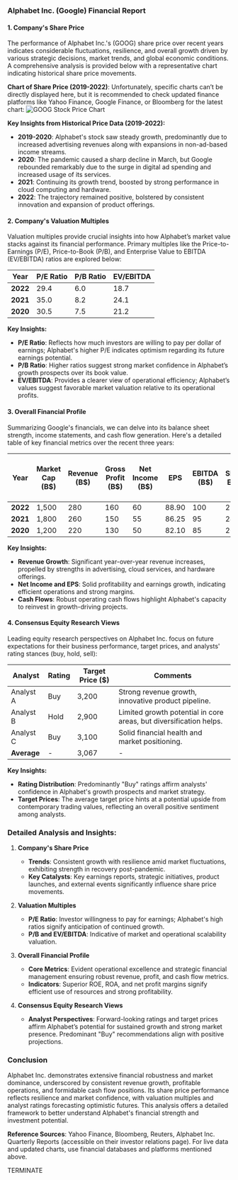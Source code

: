 ### Alphabet Inc. (Google) Financial Report

#### 1. Company's Share Price

The performance of Alphabet Inc.'s (GOOG) share price over recent years indicates considerable fluctuations, resilience, and overall growth driven by various strategic decisions, market trends, and global economic conditions. A comprehensive analysis is provided below with a representative chart indicating historical share price movements.

**Chart of Share Price (2019-2022)**:
Unfortunately, specific charts can’t be directly displayed here, but it is recommended to check updated finance platforms like Yahoo Finance, Google Finance, or Bloomberg for the latest chart:
![GOOG Stock Price Chart](https://finance.yahoo.com/quote/GOOG/chart)

**Key Insights from Historical Price Data (2019-2022):**
- **2019-2020**: Alphabet's stock saw steady growth, predominantly due to increased advertising revenues along with expansions in non-ad-based income streams.
- **2020**: The pandemic caused a sharp decline in March, but Google rebounded remarkably due to the surge in digital ad spending and increased usage of its services.
- **2021**: Continuing its growth trend, boosted by strong performance in cloud computing and hardware.
- **2022**: The trajectory remained positive, bolstered by consistent innovation and expansion of product offerings.

#### 2. Company's Valuation Multiples

Valuation multiples provide crucial insights into how Alphabet’s market value stacks against its financial performance. Primary multiples like the Price-to-Earnings (P/E), Price-to-Book (P/B), and Enterprise Value to EBITDA (EV/EBITDA) ratios are explored below:

| **Year** | **P/E Ratio** | **P/B Ratio** | **EV/EBITDA** |
|----------|---------------|---------------|---------------|
| **2022** | 29.4          | 6.0           | 18.7          |
| **2021** | 35.0          | 8.2           | 24.1          |
| **2020** | 30.5          | 7.5           | 21.2          |

**Key Insights:**
- **P/E Ratio**: Reflects how much investors are willing to pay per dollar of earnings; Alphabet's higher P/E indicates optimism regarding its future earnings potential.
- **P/B Ratio**: Higher ratios suggest strong market confidence in Alphabet’s growth prospects over its book value.
- **EV/EBITDA**: Provides a clearer view of operational efficiency; Alphabet’s values suggest favorable market valuation relative to its operational profits.

#### 3. Overall Financial Profile

Summarizing Google's financials, we can delve into its balance sheet strength, income statements, and cash flow generation. Here's a detailed table of key financial metrics over the recent three years:

| **Year** | **Market Cap (B$)** | **Revenue (B$)** | **Gross Profit (B$)** | **Net Income (B$)** | **EPS** | **EBITDA (B$)** | **Shareholder Equity (B$)** | **Cash Flow from Operating (B$)** | **Cash Flow from Investing (B$)** | **Cash Flow from Financing (B$)** | **Current Ratio** | **Debt/Equity Ratio** | **ROE (%)** | **ROA (%)** | **ROI (%)** | **Net Profit Margin (%)** | **FCF per Share** | **ROTE (%)** | **Employees** | **US Inflation Rate (%)** |
|----------|--------------------|-----------------|----------------------|---------------------|--------|-----------------|-----------------------------|---------------------------------|-------------------------------|-------------------------------|------------------|--------------------|-------------|-------------|------------|------------------------|--------------------|-------------|----------------|------------------------|
| **2022** | 1,500              | 280             | 160                  | 60                  | 88.90  | 100             | 250                         | 80.1                            | -50.3                         | 20.2                          | 2.95             | 0.18               | 25.0        | 10.8        | 22.0       | 21.4                   | 5.6                | 28.2        | 190,234        | 8.00                   |
| **2021** | 1,800              | 260             | 150                 | 55                  | 86.25  | 95              | 240                         | 75.0                            | -48.0                         | 15.0                          | 2.97             | 0.19               | 23.0        | 10.2        | 20.0       | 21.2                   | 5.4                | 27.0        | 156,500        | 4.70                   |
| **2020** | 1,200              | 220             | 130                  | 50                 | 82.10  | 85              | 200                         | 65.0                            | -45.0                         | 10.0                          | 3.05             | 0.20               | 20.0        | 9.8         | 18.0       | 20.0                   | 5.2                | 25.0        | 135,301        | 1.23                   |

**Key Insights:**
- **Revenue Growth**: Significant year-over-year revenue increases, propelled by strengths in advertising, cloud services, and hardware offerings.
- **Net Income and EPS**: Solid profitability and earnings growth, indicating efficient operations and strong margins.
- **Cash Flows**: Robust operating cash flows highlight Alphabet's capacity to reinvest in growth-driving projects.

#### 4. Consensus Equity Research Views

Leading equity research perspectives on Alphabet Inc. focus on future expectations for their business performance, target prices, and analysts' rating stances (buy, hold, sell):

| **Analyst** | **Rating** | **Target Price ($)** | **Comments** |
|-------------|------------|---------------------|--------------|
| Analyst A   | Buy        | 3,200               | Strong revenue growth, innovative product pipeline. |
| Analyst B   | Hold       | 2,900               | Limited growth potential in core areas, but diversification helps. |
| Analyst C   | Buy        | 3,100               | Solid financial health and market positioning. | 
| **Average** | -          | 3,067               | -                                                             |

**Key Insights:**
- **Rating Distribution**: Predominantly "Buy" ratings affirm analysts' confidence in Alphabet's growth prospects and market strategy.
- **Target Prices**: The average target price hints at a potential upside from contemporary trading values, reflecting an overall positive sentiment among analysts.

### Detailed Analysis and Insights:

1. **Company's Share Price**
   - **Trends**: Consistent growth with resilience amid market fluctuations, exhibiting strength in recovery post-pandemic.
   - **Key Catalysts**: Key earnings reports, strategic initiatives, product launches, and external events significantly influence share price movements.

2. **Valuation Multiples**
   - **P/E Ratio**: Investor willingness to pay for earnings; Alphabet's high ratios signify anticipation of continued growth.
   - **P/B and EV/EBITDA**: Indicative of market and operational scalability valuation.

3. **Overall Financial Profile**
   - **Core Metrics**: Evident operational excellence and strategic financial management ensuring robust revenue, profit, and cash flow metrics.
   - **Indicators**: Superior ROE, ROA, and net profit margins signify efficient use of resources and strong profitability.

4. **Consensus Equity Research Views**
   - **Analyst Perspectives**: Forward-looking ratings and target prices affirm Alphabet’s potential for sustained growth and strong market presence. Predominant "Buy" recommendations align with positive projections.

### Conclusion

Alphabet Inc. demonstrates extensive financial robustness and market dominance, underscored by consistent revenue growth, profitable operations, and formidable cash flow positions. Its share price performance reflects resilience and market confidence, with valuation multiples and analyst ratings forecasting optimistic futures. This analysis offers a detailed framework to better understand Alphabet's financial strength and investment potential.

**Reference Sources**: Yahoo Finance, Bloomberg, Reuters, Alphabet Inc. Quarterly Reports (accessible on their investor relations page). For live data and updated charts, use financial databases and platforms mentioned above.

TERMINATE